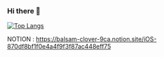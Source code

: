 ### Hi there 👋

<!--
**didwns7347/didwns7347** is a ✨ _special_ ✨ repository because its `README.md` (this file) appears on your GitHub profile.
[![Top Langs](https://github-readme-stats.vercel.app/api/top-langs/?username=didwns7347&layout=compact&langs_count=10)](https://github.com/anuraghazra/github-readme-stats)
Here are some ideas to get you started:

- 🔭 I’m currently working on ...
- 🌱 I’m currently learning ...
- 👯 I’m looking to collaborate on ...
- 🤔 I’m looking for help with ...
- 💬 Ask me about ...
- 📫 How to reach me: ...
- 😄 Pronouns: ...
- ⚡ Fun fact: ...
-->
[![Top Langs](https://github-readme-stats.vercel.app/api/top-langs/?username=jbhongg&layout=compact&langs_count=10)](https://github.com/anuraghazra/github-readme-stats)

NOTION : https://balsam-clover-9ca.notion.site/iOS-870df8bf1f0e4a4f9f3f87ac448eff75
